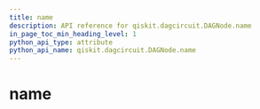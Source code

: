 ```yaml
---
title: name
description: API reference for qiskit.dagcircuit.DAGNode.name
in_page_toc_min_heading_level: 1
python_api_type: attribute
python_api_name: qiskit.dagcircuit.DAGNode.name
---
```


# name

